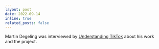 ```yaml
---
layout: post
date: 2022-09-14
inline: true
related_posts: false
---
```


Martin Degeling was interviewed by [Understanding TikTok](https://tiktoktiktoktiktok.substack.com/p/89-is-this-the-real-life) about his work and the project.